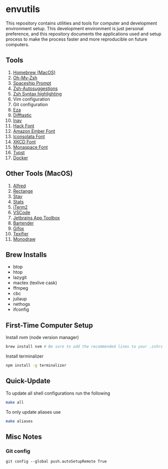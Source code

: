 # envutils

This repository contains utilities and tools for computer and development environment setup. This development environment is just personal preference, and this repository documents the applications used and setup process to make the process faster and more reproducible on future computers.

## Tools

1. [Homebrew (MacOS)](https://brew.sh)
1. [Oh-My-Zsh](https://ohmyz.sh/)
1. [Spaceship Prompt](https://github.com/spaceship-prompt/spaceship-prompt)
1. [Zsh-Autosuggestions](https://github.com/zsh-users/zsh-autosuggestions)
1. [Zsh Syntax highlighting](https://github.com/zsh-users/zsh-syntax-highlighting)
1. Vim configuration
1. Git configuration
1. [Eza](https://github.com/eza-community/eza)
1. [Difftastic](https://difftastic.wilfred.me.uk)
1. [lnav](https://lnav.org/)
1. [Hack Font](https://sourcefoundry.org/hack/)
1. [Amazon Ember Font](https://developer.amazon.com/en-US/alexa/branding/echo-guidelines/identity-guidelines/typography)
1. [Iconsolata Font](https://fonts.google.com/specimen/Inconsolata)
1. [XKCD Font](https://github.com/ipython/xkcd-font/tree/master/xkcd-script/font)
1. [Monaspace Font](https://github.com/githubnext/monaspace#monaspace)
1. [Typst](https://github.com/typst/typst)
1. [Docker](https://www.docker.com)

## Other Tools (MacOS)

1. [Alfred](https://alfred.app)
1. [Rectange](https://rectangleapp.com)
1. [Stay](https://cordlessdog.com/stay/)
1. [Stats](https://github.com/exelban/stats)
1. [iTerm2](https://iterm2.com)
1. [VSCode](https://code.visualstudio.com)
1. [Jetbrains App Toolbox](https://www.jetbrains.com/toolbox-app/)
1. [Bartender](https://www.macbartender.com)
1. [Gifox](http://gifox.app)
1. [Texifier](https://www.texifier.com)
1. [Monodraw](https://monodraw.helftone.com/)

## Brew Installs

- btop
- htop
- lazygit
- mactex (texlive cask)
- ffmpeg
- cbc
- juliaup
- nethogs
- ifconfig

## First-Time Computer Setup

Install nvm (node version manager)

```bash
brew install nvm # Be sure to add the recommended lines to your .zshrc
```

Install terminalizer

```bash
npm install -g terminalizer
```

## Quick-Update

To update all shell configurations run the following 

```bash
make all
```

To only update aliases use

```bash
make aliases
```


## Misc Notes

### Git config

```
git config --global push.autoSetupRemote True
```
